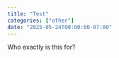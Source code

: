 ```yaml
---
title: "Test"
categories: ["other"]
date: "2025-05-24T00:00:00-07:00"
---
```


Who exactly is this for?
